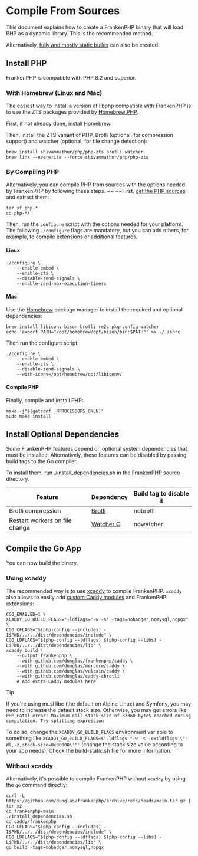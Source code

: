# Compile From Sources

This document explains how to create a FrankenPHP binary that will load PHP as a dynamic library.
This is the recommended method.

Alternatively, [fully and mostly static builds](static.md) can also be created.

## Install PHP

FrankenPHP is compatible with PHP 8.2 and superior.

### With Homebrew (Linux and Mac)

The easiest way to install a version of libphp compatible with FrankenPHP is to use the ZTS packages provided by [Homebrew PHP](https://github.com/shivammathur/homebrew-php).

First, if not already done, install [Homebrew](https://brew.sh).

Then, install the ZTS variant of PHP, Brotli (optional, for compression support) and watcher (optional, for file change detection):

```console
brew install shivammathur/php/php-zts brotli watcher
brew link --overwrite --force shivammathur/php/php-zts
```

### By Compiling PHP

Alternatively, you can compile PHP from sources with the options needed by FrankenPHP by following these steps.
~~
~~First, [get the PHP sources](https://www.php.net/downloads.php) and extract them:

```console
tar xf php-*
cd php-*/
```

Then, run the `configure` script with the options needed for your platform.
The following `./configure` flags are mandatory, but you can add others, for example, to compile extensions or additional features.

#### Linux

```console
./configure \
    --enable-embed \
    --enable-zts \
    --disable-zend-signals \
    --enable-zend-max-execution-timers
```

#### Mac

Use the [Homebrew](https://brew.sh/) package manager to install the required and optional dependencies:

```console
brew install libiconv bison brotli re2c pkg-config watcher
echo 'export PATH="/opt/homebrew/opt/bison/bin:$PATH"' >> ~/.zshrc
```

Then run the configure script:

```console
./configure \
    --enable-embed \
    --enable-zts \
    --disable-zend-signals \
    --with-iconv=/opt/homebrew/opt/libiconv/
```

#### Compile PHP

Finally, compile and install PHP:

```console
make -j"$(getconf _NPROCESSORS_ONLN)"
sudo make install
```

## Install Optional Dependencies

Some FrankenPHP features depend on optional system dependencies that must be installed.
Alternatively, these features can be disabled by passing build tags to the Go compiler.

To install them, run ./install_dependencies.sh in the FrankenPHP source directory.

| Feature                        | Dependency                                                            | Build tag to disable it |
|--------------------------------|-----------------------------------------------------------------------|-------------------------|
| Brotli compression             | [Brotli](https://github.com/google/brotli)                            | nobrotli                |
| Restart workers on file change | [Watcher C](https://github.com/e-dant/watcher/tree/release/watcher-c) | nowatcher               |

## Compile the Go App

You can now build the binary.

### Using xcaddy

The recommended way is to use [xcaddy](https://github.com/caddyserver/xcaddy) to compile FrankenPHP.
`xcaddy` also allows to easily add [custom Caddy modules](https://caddyserver.com/docs/modules/) and FrankenPHP extensions:

```console
CGO_ENABLED=1 \
XCADDY_GO_BUILD_FLAGS="-ldflags='-w -s' -tags=nobadger,nomysql,nopgx" \
CGO_CFLAGS="$(php-config --includes) -I$PWD/../../dist/dependencies/include" \
CGO_LDFLAGS="$(php-config --ldflags) $(php-config --libs) -L$PWD/../../dist/dependencies/lib" \
xcaddy build \
    --output frankenphp \
    --with github.com/dunglas/frankenphp/caddy \
    --with github.com/dunglas/mercure/caddy \
    --with github.com/dunglas/vulcain/caddy \
    --with github.com/dunglas/caddy-cbrotli
    # Add extra Caddy modules here
```

> [!TIP]
>
> If you're using musl libc (the default on Alpine Linux) and Symfony,
> you may need to increase the default stack size.
> Otherwise, you may get errors like `PHP Fatal error: Maximum call stack size of 83360 bytes reached during compilation. Try splitting expression`
>
> To do so, change the `XCADDY_GO_BUILD_FLAGS` environment variable to something like
> `XCADDY_GO_BUILD_FLAGS=$'-ldflags "-w -s -extldflags \'-Wl,-z,stack-size=0x80000\'"'`
> (change the stack size value according to your app needs).
> Check the build-static.sh file for more information.

### Without xcaddy

Alternatively, it's possible to compile FrankenPHP without `xcaddy` by using the `go` command directly:

```console
curl -L https://github.com/dunglas/frankenphp/archive/refs/heads/main.tar.gz | tar xz
cd frankenphp-main
./install_dependencies.sh
cd caddy/frankenphp
CGO_CFLAGS="$(php-config --includes) -I$PWD/../../dist/dependencies/include" \
CGO_LDFLAGS="$(php-config --ldflags) $(php-config --libs) -L$PWD/../../dist/dependencies/lib" \
go build -tags=nobadger,nomysql,nopgx
```
